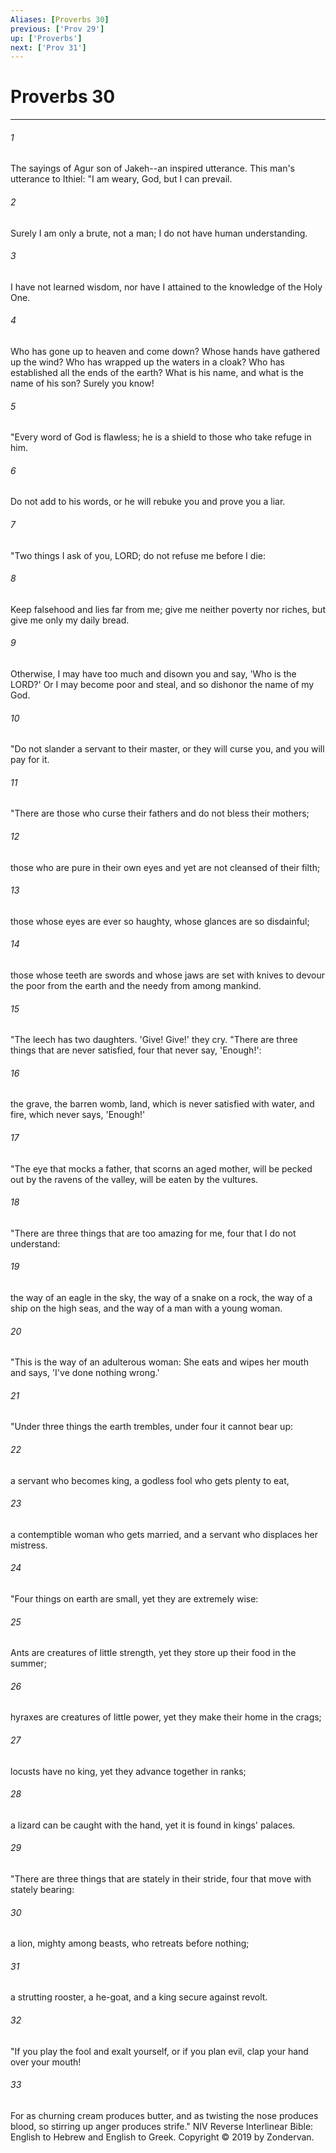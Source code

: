 ```yaml
---
Aliases: [Proverbs 30]
previous: ['Prov 29']
up: ['Proverbs']
next: ['Prov 31']
---
```

# Proverbs 30

***


###### 1 
The sayings of Agur son of Jakeh--an inspired utterance. This man's utterance to Ithiel: "I am weary, God, but I can prevail. 

###### 2 
Surely I am only a brute, not a man; I do not have human understanding. 

###### 3 
I have not learned wisdom, nor have I attained to the knowledge of the Holy One. 

###### 4 
Who has gone up to heaven and come down? Whose hands have gathered up the wind? Who has wrapped up the waters in a cloak? Who has established all the ends of the earth? What is his name, and what is the name of his son? Surely you know! 

###### 5 
"Every word of God is flawless; he is a shield to those who take refuge in him. 

###### 6 
Do not add to his words, or he will rebuke you and prove you a liar. 

###### 7 
"Two things I ask of you, LORD; do not refuse me before I die: 

###### 8 
Keep falsehood and lies far from me; give me neither poverty nor riches, but give me only my daily bread. 

###### 9 
Otherwise, I may have too much and disown you and say, 'Who is the LORD?' Or I may become poor and steal, and so dishonor the name of my God. 

###### 10 
"Do not slander a servant to their master, or they will curse you, and you will pay for it. 

###### 11 
"There are those who curse their fathers and do not bless their mothers; 

###### 12 
those who are pure in their own eyes and yet are not cleansed of their filth; 

###### 13 
those whose eyes are ever so haughty, whose glances are so disdainful; 

###### 14 
those whose teeth are swords and whose jaws are set with knives to devour the poor from the earth and the needy from among mankind. 

###### 15 
"The leech has two daughters. 'Give! Give!' they cry. "There are three things that are never satisfied, four that never say, 'Enough!': 

###### 16 
the grave, the barren womb, land, which is never satisfied with water, and fire, which never says, 'Enough!' 

###### 17 
"The eye that mocks a father, that scorns an aged mother, will be pecked out by the ravens of the valley, will be eaten by the vultures. 

###### 18 
"There are three things that are too amazing for me, four that I do not understand: 

###### 19 
the way of an eagle in the sky, the way of a snake on a rock, the way of a ship on the high seas, and the way of a man with a young woman. 

###### 20 
"This is the way of an adulterous woman: She eats and wipes her mouth and says, 'I've done nothing wrong.' 

###### 21 
"Under three things the earth trembles, under four it cannot bear up: 

###### 22 
a servant who becomes king, a godless fool who gets plenty to eat, 

###### 23 
a contemptible woman who gets married, and a servant who displaces her mistress. 

###### 24 
"Four things on earth are small, yet they are extremely wise: 

###### 25 
Ants are creatures of little strength, yet they store up their food in the summer; 

###### 26 
hyraxes are creatures of little power, yet they make their home in the crags; 

###### 27 
locusts have no king, yet they advance together in ranks; 

###### 28 
a lizard can be caught with the hand, yet it is found in kings' palaces. 

###### 29 
"There are three things that are stately in their stride, four that move with stately bearing: 

###### 30 
a lion, mighty among beasts, who retreats before nothing; 

###### 31 
a strutting rooster, a he-goat, and a king secure against revolt. 

###### 32 
"If you play the fool and exalt yourself, or if you plan evil, clap your hand over your mouth! 

###### 33 
For as churning cream produces butter, and as twisting the nose produces blood, so stirring up anger produces strife." NIV Reverse Interlinear Bible: English to Hebrew and English to Greek. Copyright © 2019 by Zondervan.
